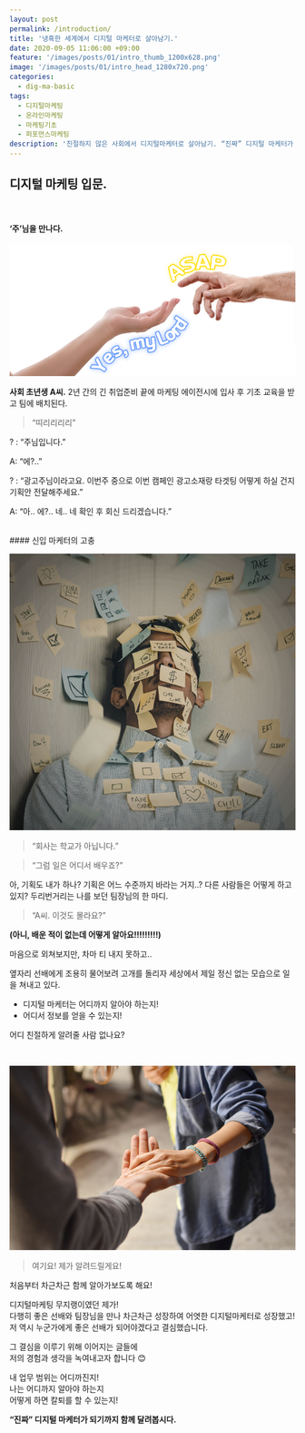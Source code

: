 ```yaml
---
layout: post
permalink: /introduction/
title: '냉혹한 세계에서 디지털 마케터로 살아남기.'
date: 2020-09-05 11:06:00 +09:00
feature: '/images/posts/01/intro_thumb_1200x628.png'
image: '/images/posts/01/intro_head_1280x720.png'
categories:
  - dig-ma-basic
tags:
  - 디지털마케팅
  - 온라인마케팅
  - 마케팅기초
  - 퍼포먼스마케팅
description: '친절하지 않은 사회에서 디지털마케터로 살아남기. “진짜” 디지털 마케터가 되기까지 함께 달려봅시다.'
---
```


## 디지털 마케팅 입문.

<br>

#### ‘주’님을 만나다.

![광고주님을 만나다](/images/posts/01/1.png)

**사회 초년생 A씨.** 2년 간의 긴 취업준비 끝에
마케팅 에이전시에 입사 후
기초 교육을 받고 팀에 배치된다.

> “띠리리리리”



 ? : “주님입니다.”

A: “에?..”

? : “광고주님이라고요.
이번주 중으로 이번 캠페인 광고소재랑 타겟팅 어떻게 하실 건지 기획안 전달해주세요.”

A: “아.. 에?.. 네.. 네 확인 후 회신 드리겠습니다.”

<br>
#### 신입 마케터의 고충

![신입 마케터의 고충](/images/posts/01/2.png)

> “회사는 학교가 아닙니다.”

>“그럼 일은 어디서 배우죠?”

아, 기획도 내가 하나?
기획은 어느 수준까지 바라는 거지..?
다른 사람들은 어떻게 하고 있지?
두리번거리는 나를 보던 팀장님의 한 마디.

>“A씨. 이것도 몰라요?”

**(아니, 배운 적이 없는데 어떻게 알아요!!!!!!!!!)**

마음으로 외쳐보지만, 차마 티 내지 못하고..

옆자리 선배에게 조용히 물어보려 고개를 돌리자
세상에서 제일 정신 없는 모습으로 일을 쳐내고 있다.

* 디지털 마케터는 어디까지 알아야 하는지!
* 어디서 정보를 얻을 수 있는지!

어디 친절하게 알려줄 사람 없나요?

<br>

![함께 마케터로 성장](/images/posts/01/3.png)

>여기요! 제가 알려드릴게요!

처음부터 차근차근 함께 알아가보도록 해요!


디지털마케팅 무지랭이였던 제가!<br>
다행히 좋은 선배와 팀장님을 만나
차근차근 성장하여 어엿한 디지털마케터로 성장했고!<br>
저 역시 누군가에게 좋은 선배가 되어야겠다고 결심했습니다.

그 결심을 이루기 위해 이어지는 글들에<br>
저의 경험과 생각을 녹여내고자 합니다 😊


내 업무 범위는 어디까진지!<br>
나는 어디까지 알아야 하는지<br>
어떻게 하면 칼퇴를 할 수 있는지!



**“진짜” 디지털 마케터가 되기까지
함께 달려봅시다.**
